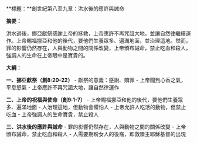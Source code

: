 **標題：**創世紀第八至九章：洪水後的應許與誡命

**摘要：**

洪水過後，挪亞獻祭感謝上帝的拯救，上帝應許不再咒詛大地，並讓自然律繼續運作。上帝賜福挪亞和他的後代，要他們生養眾多、遍滿地面，並治理這地。然而，罪的影響仍然存在，人與動物之間的關係改變，上帝頒布誡命，禁止吃血和殺人，強調人的生命在上帝眼中是寶貴的。

**大綱：**

**一、挪亞獻祭（創8:20-22）**
    - 獻祭的意義：感謝、贖罪
    - 上帝聞到心香之氣，平息怒氣
    - 上帝應許不再咒詛大地，讓自然律運作

**二、上帝的祝福與使命（創9:1-7）**
    - 上帝賜福挪亞和他的後代，要他們生養眾多、遍滿地面
    - 人治理這地，但動物會懼怕人
    - 上帝允許人吃活的動物，但禁止吃血
    - 上帝強調人的生命寶貴，禁止殺人

**三、洪水後的應許與誡命**
    - 罪的影響仍然存在，人與動物之間的關係改變
    - 上帝頒布誡命，禁止吃血和殺人
    - 人需要期盼女人的後裔，即救贖主耶穌基督的出現